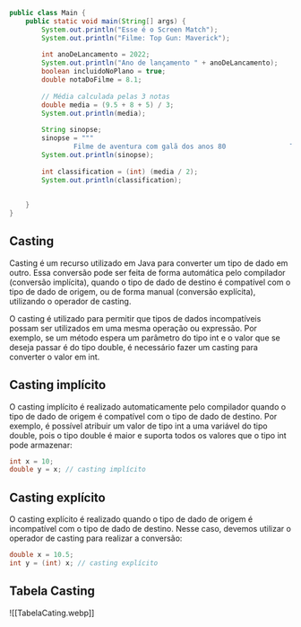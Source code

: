 ```java
public class Main {  
    public static void main(String[] args) {  
        System.out.println("Esse é o Screen Match");  
        System.out.println("Filme: Top Gun: Maverick");  
  
        int anoDeLancamento = 2022;  
        System.out.println("Ano de lançamento " + anoDeLancamento);  
        boolean incluidoNoPlano = true;  
        double notaDoFilme = 8.1;  
  
        // Média calculada pelas 3 notas  
        double media = (9.5 + 8 + 5) / 3;  
        System.out.println(media);  
  
        String sinopse;  
        sinopse = """  
                Filme de aventura com galã dos anos 80                Top gun                """ + anoDeLancamento;  
        System.out.println(sinopse);  
  
        int classification = (int) (media / 2);  
        System.out.println(classification);  
  
  
    }  
}
```

## Casting
Casting é um recurso utilizado em Java para converter um tipo de dado em outro. Essa conversão pode ser feita de forma automática pelo compilador (conversão implícita), quando o tipo de dado de destino é compatível com o tipo de dado de origem, ou de forma manual (conversão explícita), utilizando o operador de casting.

O casting é utilizado para permitir que tipos de dados incompatíveis possam ser utilizados em uma mesma operação ou expressão. Por exemplo, se um método espera um parâmetro do tipo int e o valor que se deseja passar é do tipo double, é necessário fazer um casting para converter o valor em int.

## Casting implícito

O casting implícito é realizado automaticamente pelo compilador quando o tipo de dado de origem é compatível com o tipo de dado de destino. Por exemplo, é possível atribuir um valor de tipo int a uma variável do tipo double, pois o tipo double é maior e suporta todos os valores que o tipo int pode armazenar:
```java
int x = 10;
double y = x; // casting implícito
```
## Casting explícito

O casting explícito é realizado quando o tipo de dado de origem é incompatível com o tipo de dado de destino. Nesse caso, devemos utilizar o operador de casting para realizar a conversão:
```java
double x = 10.5;
int y = (int) x; // casting explícito
```

## Tabela Casting
![[TabelaCating.webp]]
